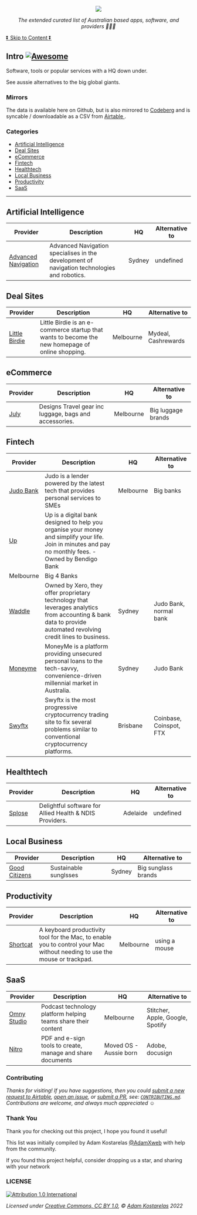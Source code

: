 <p align="center"><a href="https://github.com/adamxweb/awesome-aussie"><img src="https://user-images.githubusercontent.com/6800453/186379269-07a5a3d0-7c83-4db6-98cf-ca62d77b6303.png" /></a></p>

*<p align="center">The extended curated list of Australian based apps, software, and providers 🦘🇦🇺</p>*

[⏬ Skip to Content ⏬](#Company-Culture)

## Intro [![Awesome](https://awesome.re/badge.svg)](https://awesome.re)
Software, tools or popular services with a HQ down under.

See aussie alternatives to the big global giants.





### Mirrors
The data is available here on Github, but is also mirrored to [Codeberg](https://codeberg.org/adamxweb/awesome-aussie) and is syncable / downloadable as a CSV from [Airtable ](https://airtable.com/shrZWCu5DHbHFezJl).



### Categories
- [Artificial Intelligence](#Artificial-Intelligence)
- [Deal Sites](#Deal-Sites)
- [eCommerce](#eCommerce)
- [Fintech](#Fintech)
- [Healthtech](#Healthtech)
- [Local Business](#Local-Business)
- [Productivity](#Productivity)
- [SaaS](#SaaS)
<hr>

## Artificial Intelligence
| Provider | Description | HQ | Alternative to |
| --- | --- | --- | --- |
| [Advanced Navigation](https://www.advancednavigation.com/) | Advanced Navigation specialises in the development of navigation technologies and robotics.  | Sydney | undefined |
## Deal Sites
| Provider | Description | HQ | Alternative to |
| --- | --- | --- | --- |
| [Little Birdie](https://www.littlebirdie.com.au) | Little Birdie is an e-commerce startup that wants to become the new homepage of online shopping. | Melbourne | Mydeal, Cashrewards |
## eCommerce
| Provider | Description | HQ | Alternative to |
| --- | --- | --- | --- |
| [July](https://july.com) | Designs Travel gear inc luggage, bags and accessories.  | Melbourne | Big luggage brands |
## Fintech
| Provider | Description | HQ | Alternative to |
| --- | --- | --- | --- |
| [Judo Bank](https://www.judo.bank) | Judo is a lender powered by the latest tech that provides personal services to SMEs | Melbourne | Big banks |
| [Up](https://up.com.au) | Up is a digital bank designed to help you organise your money and simplify your life. Join in minutes and pay no monthly fees. - Owned by Bendigo Bank
 | Melbourne | Big 4 Banks |
| [Waddle](https://www.waddle.com.au/) | Owned by Xero, they offer proprietary technology that leverages analytics from accounting & bank data to provide automated revolving credit lines to business. | Sydney | Judo Bank, normal bank |
| [Moneyme](https://www.moneyme.com.au/) | MoneyMe is a platform providing unsecured personal loans to the tech-savvy, convenience-driven millennial market in Australia. | Sydney | Judo Bank |
| [Swyftx](https://swyftx.com/au/) | Swyftx is the most progressive cryptocurrency trading site to fix several problems similar to conventional cryptocurrency platforms. | Brisbane | Coinbase, Coinspot, FTX |
## Healthtech
| Provider | Description | HQ | Alternative to |
| --- | --- | --- | --- |
| [Splose](https://splose.com) | Delightful software for Allied Health & NDIS Providers. | Adelaide | undefined |
## Local Business
| Provider | Description | HQ | Alternative to |
| --- | --- | --- | --- |
| [Good Citizens](https://www.goodcitizens.com.au/) | Sustainable sunglsses | Sydney | Big sunglass brands |
## Productivity
| Provider | Description | HQ | Alternative to |
| --- | --- | --- | --- |
| [Shortcat](https://shortcat.app/) | A keyboard productivity tool for the Mac, to enable you to control your Mac without needing to use the mouse or trackpad. | Melbourne | using a mouse |
## SaaS
| Provider | Description | HQ | Alternative to |
| --- | --- | --- | --- |
| [Omny Studio](https://omnystudio.com/) | Podcast technology platform helping teams share their content | Melbourne | Stitcher, Apple, Google, Spotify |
| [Nitro](https://gonitro.com) | PDF and e-sign tools to create, manage and share documents  | Moved OS - Aussie born | Adobe, docusign |
### Contributing

*Thanks for visiting! If you have suggestions, then you could [submit a new request to Airtable](https://airtable.com/shrNN6YAp7zPwsNom), [open an issue](https://github.com/AdamXweb/awesome-aussie/issues/new/choose), or [submit a PR](https://github.com/AdamXweb/awesome-aussie/pull/new/main), see: [`CONTRIBUTING.md`](/.github/CONTRIBUTING.md). Contributions are welcome, and always much appreciated* ☺️
### Thank You
Thank you for checking out this project, I hope you found it useful!

This list was initially compiled by Adam Kostarelas [@AdamXweb](https://github.com/adamxweb) with help from the community.

If you found this project helpful, consider dropping us a star, and sharing with your network
### LICENSE
[![Attribution 1.0 International](https://licensebuttons.net/l/by/1.0/88x31.png)](https://github.com/AdamXweb/awesome-aussie/blob/main/LICENSE)

*Licensed under [Creative Commons, CC BY 1.0](https://creativecommons.org/licenses/by/1.0/), © [Adam Kostarelas](https://adam.kostarelas.com) 2022*

